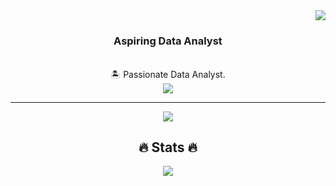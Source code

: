 <img align ="right" src = "https://visitor-badge.laobi.icu/"/>

<h1 align = "center">
  <a href = "https://git.io/typing-svg"></a>
</h1>

<h3 align = "center">Aspiring Data Analyst</h3>

<br/>

<div align = "center">
  🏝️ Passionate Data Analyst.
</div>

<div align = "center">
<a href="https://mail.google.com/mail/?view=cm&fs=1&to=subbutup2612@gmail.com" target="_blank">
  <img src="https://img.shields.io/badge/Gmail-D14836?style=for-the-badge&logo=gmail&logoColor=white" />
</a>
</div>

<hr/>

<div align="center">
  <a href="https://skillicons.dev">
    <img src="https://skillicons.dev/icons?i=py,mongodb,mysql,git,github,powerbi" />
  </a>
</div>

<div align = "center">
  <h2 align = "center">🔥 Stats 🔥</h2>
  <img src = "https://streak-stats.demolab.com/?user=SankarSubbu"/>
</div>
